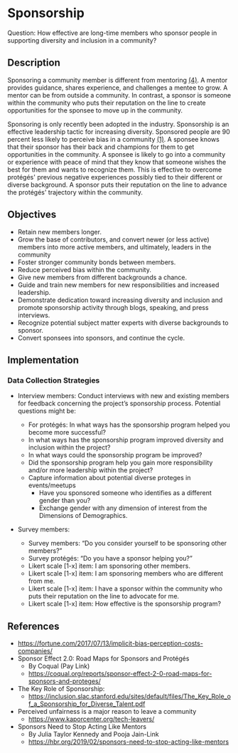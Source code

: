 # Sponsorship

Question: How effective are long-time members who sponsor people in supporting diversity and inclusion in a community?

## Description

Sponsoring a community member is different from mentoring [(4)](https://hbr.org/2019/02/sponsors-need-to-stop-acting-like-mentors). A mentor provides guidance, shares experience, and challenges a mentee to grow. A mentor can be from outside a community. In contrast, a sponsor is someone within the community who puts their reputation on the line to create opportunities for the sponsee to move up in the community.

Sponsoring is only recently been adopted in the industry. Sponsorship is an effective leadership tactic for increasing diversity. Sponsored people are 90 percent less likely to perceive bias in a community [(1)](https://fortune.com/2017/07/13/implicit-bias-perception-costs-companies/). A sponsee knows that their sponsor has their back and champions for them to get opportunities in the community. A sponsee is likely to go into a community or experience with peace of mind that they know that someone wishes the best for them and wants to recognize them. This is effective to overcome protégés' previous negative experiences possibly tied to their different or diverse background. A sponsor puts their reputation on the line to advance the protégés' trajectory within the community.

## Objectives

- Retain new members longer.
- Grow the base of contributors, and convert newer (or less active) members into more active members, and ultimately, leaders in the community
- Foster stronger community bonds between members.
- Reduce perceived bias within the community.
- Give new members from different backgrounds a chance.
- Guide and train new members for new responsibilities and increased leadership.
- Demonstrate dedication toward increasing diversity and inclusion and promote sponsorship activity through blogs, speaking, and press interviews.
- Recognize potential subject matter experts with diverse backgrounds to sponsor.
- Convert sponsees into sponsors, and continue the cycle.

## Implementation

### Data Collection Strategies

- Interview members:
Conduct interviews with new and existing members for feedback concerning the project’s sponsorship process. Potential questions might be:

  - For protégés: In what ways has the sponsorship program helped you become more successful?
  - In what ways has the sponsorship program improved diversity and inclusion within the project?
  - In what ways could the sponsorship program be improved?
  - Did the sponsorship program help you gain more responsibility and/or more leadership within the project?
  - Capture information about potential diverse proteges in events/meetups
    - Have you sponsored someone who identifies as a different gender than you?
    - Exchange gender with any dimension of interest from the Dimensions of Demographics.

- Survey members:

  - Survey members: “Do you consider yourself to be sponsoring other members?”
  - Survey protégés: “Do you have a sponsor helping you?”
  - Likert scale [1-x] item: I am sponsoring other members.
  - Likert scale [1-x] item: I am sponsoring members who are different from me.
  - Likert scale [1-x] item: I have a sponsor within the community who puts their reputation on the line to advocate for me.
  - Likert scale [1-x] item: How effective is the sponsorship program?

## References

- https://fortune.com/2017/07/13/implicit-bias-perception-costs-companies/
- Sponsor Effect 2.0: Road Maps for Sponsors and Protégés
   - By Coqual (Pay Link)
   - https://coqual.org/reports/sponsor-effect-2-0-road-maps-for-sponsors-and-proteges/
- The Key Role of Sponsorship:
   - https://inclusion.slac.stanford.edu/sites/default/files/The_Key_Role_of_a_Sponsorship_for_Diverse_Talent.pdf
- Perceived unfairness is a major reason to leave a community
   - https://www.kaporcenter.org/tech-leavers/
- Sponsors Need to Stop Acting Like Mentors
   - By Julia Taylor Kennedy and Pooja Jain-Link
   - https://hbr.org/2019/02/sponsors-need-to-stop-acting-like-mentors


